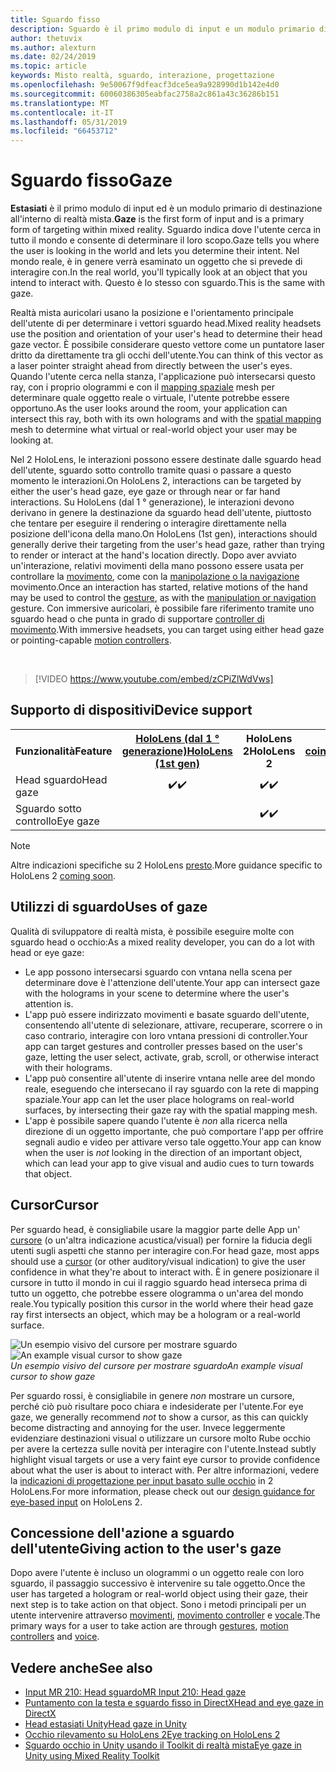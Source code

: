 ```yaml
---
title: Sguardo fisso
description: Sguardo è il primo modulo di input e un modulo primario di destinazione all'interno di realtà mista.
author: thetuvix
ms.author: alexturn
ms.date: 02/24/2019
ms.topic: article
keywords: Misto realtà, sguardo, interazione, progettazione
ms.openlocfilehash: 9e50067f9dfeacf3dce5ea9a928990d1b142e4d0
ms.sourcegitcommit: 60060386305eabfac2758a2c861a43c36286b151
ms.translationtype: MT
ms.contentlocale: it-IT
ms.lasthandoff: 05/31/2019
ms.locfileid: "66453712"
---
```

# <a name="gaze"></a><span data-ttu-id="d6754-104">Sguardo fisso</span><span class="sxs-lookup"><span data-stu-id="d6754-104">Gaze</span></span>

<span data-ttu-id="d6754-105">**Estasiati** è il primo modulo di input ed è un modulo primario di destinazione all'interno di realtà mista.</span><span class="sxs-lookup"><span data-stu-id="d6754-105">**Gaze** is the first form of input and is a primary form of targeting within mixed reality.</span></span> <span data-ttu-id="d6754-106">Sguardo indica dove l'utente cerca in tutto il mondo e consente di determinare il loro scopo.</span><span class="sxs-lookup"><span data-stu-id="d6754-106">Gaze tells you where the user is looking in the world and lets you determine their intent.</span></span> <span data-ttu-id="d6754-107">Nel mondo reale, è in genere verrà esaminato un oggetto che si prevede di interagire con.</span><span class="sxs-lookup"><span data-stu-id="d6754-107">In the real world, you'll typically look at an object that you intend to interact with.</span></span> <span data-ttu-id="d6754-108">Questo è lo stesso con sguardo.</span><span class="sxs-lookup"><span data-stu-id="d6754-108">This is the same with gaze.</span></span>

<span data-ttu-id="d6754-109">Realtà mista auricolari usano la posizione e l'orientamento principale dell'utente di per determinare i vettori sguardo head.</span><span class="sxs-lookup"><span data-stu-id="d6754-109">Mixed reality headsets use the position and orientation of your user's head to determine their head gaze vector.</span></span> <span data-ttu-id="d6754-110">È possibile considerare questo vettore come un puntatore laser dritto da direttamente tra gli occhi dell'utente.</span><span class="sxs-lookup"><span data-stu-id="d6754-110">You can think of this vector as a laser pointer straight ahead from directly between the user's eyes.</span></span> <span data-ttu-id="d6754-111">Quando l'utente cerca nella stanza, l'applicazione può intersecarsi questo ray, con i proprio ologrammi e con il [mapping spaziale](spatial-mapping.md) mesh per determinare quale oggetto reale o virtuale, l'utente potrebbe essere opportuno.</span><span class="sxs-lookup"><span data-stu-id="d6754-111">As the user looks around the room, your application can intersect this ray, both with its own holograms and with the [spatial mapping](spatial-mapping.md) mesh to determine what virtual or real-world object your user may be looking at.</span></span>

<span data-ttu-id="d6754-112">Nel 2 HoloLens, le interazioni possono essere destinate dalle sguardo head dell'utente, sguardo sotto controllo tramite quasi o passare a questo momento le interazioni.</span><span class="sxs-lookup"><span data-stu-id="d6754-112">On HoloLens 2, interactions can be targeted by either the user's head gaze, eye gaze or through near or far hand interactions.</span></span>
<span data-ttu-id="d6754-113">Su HoloLens (dal 1 ° generazione), le interazioni devono derivano in genere la destinazione da sguardo head dell'utente, piuttosto che tentare per eseguire il rendering o interagire direttamente nella posizione dell'icona della mano.</span><span class="sxs-lookup"><span data-stu-id="d6754-113">On HoloLens (1st gen), interactions should generally derive their targeting from the user's head gaze, rather than trying to render or interact at the hand's location directly.</span></span> <span data-ttu-id="d6754-114">Dopo aver avviato un'interazione, relativi movimenti della mano possono essere usata per controllare la [movimento](gestures.md), come con la [manipolazione o la navigazione](gestures.md#composite-gestures) movimento.</span><span class="sxs-lookup"><span data-stu-id="d6754-114">Once an interaction has started, relative motions of the hand may be used to control the [gesture](gestures.md), as with the [manipulation or navigation](gestures.md#composite-gestures) gesture.</span></span> <span data-ttu-id="d6754-115">Con immersive auricolari, è possibile fare riferimento tramite uno sguardo head o che punta in grado di supportare [controller di movimento](motion-controllers.md).</span><span class="sxs-lookup"><span data-stu-id="d6754-115">With immersive headsets, you can target using either head gaze or pointing-capable [motion controllers](motion-controllers.md).</span></span>

<br>

>[!VIDEO https://www.youtube.com/embed/zCPiZlWdVws]

## <a name="device-support"></a><span data-ttu-id="d6754-116">Supporto di dispositivi</span><span class="sxs-lookup"><span data-stu-id="d6754-116">Device support</span></span>

<table>
<tr>
<th><span data-ttu-id="d6754-117">Funzionalità</span><span class="sxs-lookup"><span data-stu-id="d6754-117">Feature</span></span></th><th style="width:150px"> <span data-ttu-id="d6754-118"><a href="hololens-hardware-details.md">HoloLens (dal 1 ° generazione)</a></span><span class="sxs-lookup"><span data-stu-id="d6754-118"><a href="hololens-hardware-details.md">HoloLens (1st gen)</a></span></span></th><th style="width:150px"><span data-ttu-id="d6754-119">HoloLens 2</span><span class="sxs-lookup"><span data-stu-id="d6754-119">HoloLens 2</span></span></th><th style="width:150px"> <span data-ttu-id="d6754-120"><a href="immersive-headset-hardware-details.md">Auricolari coinvolgenti</a></span><span class="sxs-lookup"><span data-stu-id="d6754-120"><a href="immersive-headset-hardware-details.md">Immersive headsets</a></span></span></th>
</tr><tr>
<td> <span data-ttu-id="d6754-121">Head sguardo</span><span class="sxs-lookup"><span data-stu-id="d6754-121">Head gaze</span></span></td><td style="text-align: center;"> <span data-ttu-id="d6754-122">✔️</span><span class="sxs-lookup"><span data-stu-id="d6754-122">✔️</span></span></td><td style="text-align: center;"> <span data-ttu-id="d6754-123">✔️</span><span class="sxs-lookup"><span data-stu-id="d6754-123">✔️</span></span></td><td style="text-align: center;"> <span data-ttu-id="d6754-124">✔️</span><span class="sxs-lookup"><span data-stu-id="d6754-124">✔️</span></span></td>
</tr><tr>
<td> <span data-ttu-id="d6754-125">Sguardo sotto controllo</span><span class="sxs-lookup"><span data-stu-id="d6754-125">Eye gaze</span></span></td><td></td><td style="text-align: center;"><span data-ttu-id="d6754-126">✔️</span><span class="sxs-lookup"><span data-stu-id="d6754-126">✔️</span></span></td><td></td>
</tr>
</table>

> [!NOTE]
> <span data-ttu-id="d6754-127">Altre indicazioni specifiche su 2 HoloLens [presto](index.md#news-and-notes).</span><span class="sxs-lookup"><span data-stu-id="d6754-127">More guidance specific to HoloLens 2 [coming soon](index.md#news-and-notes).</span></span>


## <a name="uses-of-gaze"></a><span data-ttu-id="d6754-128">Utilizzi di sguardo</span><span class="sxs-lookup"><span data-stu-id="d6754-128">Uses of gaze</span></span>

<span data-ttu-id="d6754-129">Qualità di sviluppatore di realtà mista, è possibile eseguire molte con sguardo head o occhio:</span><span class="sxs-lookup"><span data-stu-id="d6754-129">As a mixed reality developer, you can do a lot with head or eye gaze:</span></span>
* <span data-ttu-id="d6754-130">Le app possono intersecarsi sguardo con vntana nella scena per determinare dove è l'attenzione dell'utente.</span><span class="sxs-lookup"><span data-stu-id="d6754-130">Your app can intersect gaze with the holograms in your scene to determine where the user's attention is.</span></span>
* <span data-ttu-id="d6754-131">L'app può essere indirizzato movimenti e basate sguardo dell'utente, consentendo all'utente di selezionare, attivare, recuperare, scorrere o in caso contrario, interagire con loro vntana pressioni di controller.</span><span class="sxs-lookup"><span data-stu-id="d6754-131">Your app can target gestures and controller presses based on the user's gaze, letting the user select, activate, grab, scroll, or otherwise interact with their holograms.</span></span>
* <span data-ttu-id="d6754-132">L'app può consentire all'utente di inserire vntana nelle aree del mondo reale, eseguendo che intersecano il ray sguardo con la rete di mapping spaziale.</span><span class="sxs-lookup"><span data-stu-id="d6754-132">Your app can let the user place holograms on real-world surfaces, by intersecting their gaze ray with the spatial mapping mesh.</span></span>
* <span data-ttu-id="d6754-133">L'app è possibile sapere quando l'utente è *non* alla ricerca nella direzione di un oggetto importante, che può comportare l'app per offrire segnali audio e video per attivare verso tale oggetto.</span><span class="sxs-lookup"><span data-stu-id="d6754-133">Your app can know when the user is *not* looking in the direction of an important object, which can lead your app to give visual and audio cues to turn towards that object.</span></span>

## <a name="cursor"></a><span data-ttu-id="d6754-134">Cursor</span><span class="sxs-lookup"><span data-stu-id="d6754-134">Cursor</span></span>

<span data-ttu-id="d6754-135">Per sguardo head, è consigliabile usare la maggior parte delle App un' [cursore](cursors.md) (o un'altra indicazione acustica/visual) per fornire la fiducia degli utenti sugli aspetti che stanno per interagire con.</span><span class="sxs-lookup"><span data-stu-id="d6754-135">For head gaze, most apps should use a [cursor](cursors.md) (or other auditory/visual indication) to give the user confidence in what they're about to interact with.</span></span> <span data-ttu-id="d6754-136">È in genere posizionare il cursore in tutto il mondo in cui il raggio sguardo head interseca prima di tutto un oggetto, che potrebbe essere ologramma o un'area del mondo reale.</span><span class="sxs-lookup"><span data-stu-id="d6754-136">You typically position this cursor in the world where their head gaze ray first intersects an object, which may be a hologram or a real-world surface.</span></span>

<span data-ttu-id="d6754-137">![Un esempio visivo del cursore per mostrare sguardo](images/cursor.jpg)</span><span class="sxs-lookup"><span data-stu-id="d6754-137">![An example visual cursor to show gaze](images/cursor.jpg)</span></span><br>
<span data-ttu-id="d6754-138">*Un esempio visivo del cursore per mostrare sguardo*</span><span class="sxs-lookup"><span data-stu-id="d6754-138">*An example visual cursor to show gaze*</span></span>

<span data-ttu-id="d6754-139">Per sguardo rossi, è consigliabile in genere *non* mostrare un cursore, perché ciò può risultare poco chiara e indesiderate per l'utente.</span><span class="sxs-lookup"><span data-stu-id="d6754-139">For eye gaze, we generally recommend *not* to show a cursor, as this can quickly become distracting and annoying for the user.</span></span> <span data-ttu-id="d6754-140">Invece leggermente evidenziare destinazioni visual o utilizzare un cursore molto Rube occhio per avere la certezza sulle novità per interagire con l'utente.</span><span class="sxs-lookup"><span data-stu-id="d6754-140">Instead subtly highlight visual targets or use a very faint eye cursor to provide confidence about what the user is about to interact with.</span></span> <span data-ttu-id="d6754-141">Per altre informazioni, vedere la [indicazioni di progettazione per input basato sulle occhio](eye-tracking.md) in 2 HoloLens.</span><span class="sxs-lookup"><span data-stu-id="d6754-141">For more information, please check out our [design guidance for eye-based input](eye-tracking.md) on HoloLens 2.</span></span>

## <a name="giving-action-to-the-users-gaze"></a><span data-ttu-id="d6754-142">Concessione dell'azione a sguardo dell'utente</span><span class="sxs-lookup"><span data-stu-id="d6754-142">Giving action to the user's gaze</span></span>

<span data-ttu-id="d6754-143">Dopo avere l'utente è incluso un ologrammi o un oggetto reale con loro sguardo, il passaggio successivo è intervenire su tale oggetto.</span><span class="sxs-lookup"><span data-stu-id="d6754-143">Once the user has targeted a hologram or real-world object using their gaze, their next step is to take action on that object.</span></span> <span data-ttu-id="d6754-144">Sono i metodi principali per un utente intervenire attraverso [movimenti](gestures.md), [movimento controller](motion-controllers.md) e [vocale](voice-input.md).</span><span class="sxs-lookup"><span data-stu-id="d6754-144">The primary ways for a user to take action are through [gestures](gestures.md), [motion controllers](motion-controllers.md) and [voice](voice-input.md).</span></span>

## <a name="see-also"></a><span data-ttu-id="d6754-145">Vedere anche</span><span class="sxs-lookup"><span data-stu-id="d6754-145">See also</span></span>
* [<span data-ttu-id="d6754-146">Input MR 210: Head sguardo</span><span class="sxs-lookup"><span data-stu-id="d6754-146">MR Input 210: Head gaze</span></span>](holograms-210.md)
* [<span data-ttu-id="d6754-147">Puntamento con la testa e sguardo fisso in DirectX</span><span class="sxs-lookup"><span data-stu-id="d6754-147">Head and eye gaze in DirectX</span></span>](gaze-in-directx.md)
* [<span data-ttu-id="d6754-148">Head estasiati Unity</span><span class="sxs-lookup"><span data-stu-id="d6754-148">Head gaze in Unity</span></span>](gaze-in-unity.md)
* [<span data-ttu-id="d6754-149">Occhio rilevamento su HoloLens 2</span><span class="sxs-lookup"><span data-stu-id="d6754-149">Eye tracking on HoloLens 2</span></span>](eye-tracking.md)
* [<span data-ttu-id="d6754-150">Sguardo occhio in Unity usando il Toolkit di realtà mista</span><span class="sxs-lookup"><span data-stu-id="d6754-150">Eye gaze in Unity using Mixed Reality Toolkit</span></span>](https://aka.ms/mrtk-eyes)
